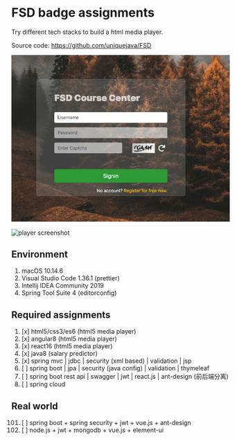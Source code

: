 # FSD badge assignments

Try different tech stacks to build a html media player.

Source code: https://github.com/uniquejava/FSD

![login screenshot](./lab05_spring5mvc_sec_jdbc/login.jpg)

![player screenshot](./lab01_html5_bootstrap4/player.png)

## Environment

1. macOS 10.14.6
2. Visual Studio Code 1.36.1 (prettier)
3. Intellij IDEA Community 2019
4. Spring Tool Suite 4 (editorconfig)

## Required assignments

1. [x] html5/css3/es6 (html5 media player)
2. [x] angular8 (html5 media player)
3. [x] react16 (html5 media player)
4. [x] java8 (salary predictor)
5. [x] spring mvc | jdbc | security (xml based) | validation | jsp
6. [ ] spring boot | jpa | security (java config) | validation | thymeleaf
7. [ ] spring boot rest api | swagger | jwt | react.js | ant-design (前后端分离)
8. [ ] spring cloud

## Real world

101. [ ] spring boot + spring security + jwt + vue.js + ant-design
102. [ ] node.js + jwt + mongodb + vue.js + element-ui
